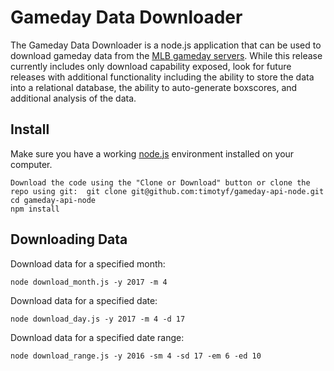 # Gameday Data Downloader

The Gameday Data Downloader is a node.js application that can be used to download gameday data from the [MLB gameday servers](http://gd2.mlb.com/components/game/mlb/).
While this release currently includes only download capability exposed, look for future releases with additional functionality including the ability to store the data into a relational database, the ability to auto-generate boxscores, and additional analysis of the data.


## Install

Make sure you have a working [node.js](https://nodejs.org) environment installed on your computer.

```
Download the code using the "Clone or Download" button or clone the repo using git:  git clone git@github.com:timotyf/gameday-api-node.git
cd gameday-api-node
npm install
```

## Downloading Data

Download data for a specified month:
```
node download_month.js -y 2017 -m 4
```

Download data for a specified date:
```
node download_day.js -y 2017 -m 4 -d 17
```

Download data for a specified date range:
```
node download_range.js -y 2016 -sm 4 -sd 17 -em 6 -ed 10
```





